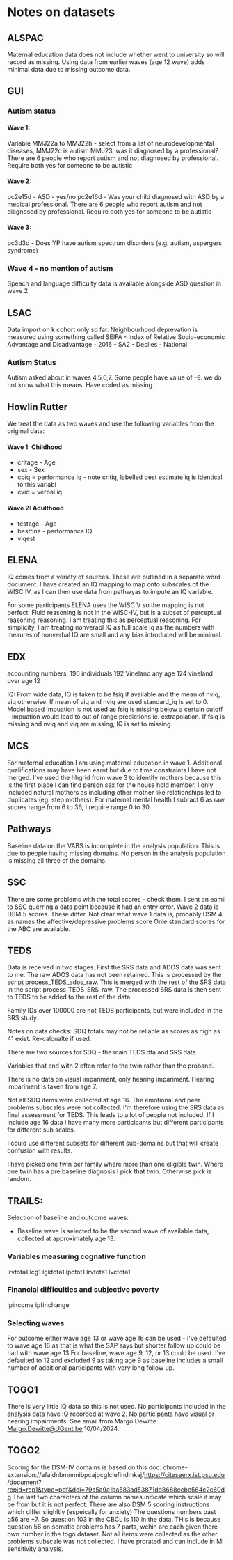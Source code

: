 # Notes on datasets

## ALSPAC

Maternal education data does not include whether went to university so will record as missing.
Using data from earlier waves (age 12 wave) adds minimal data due to missing outcome data. 

## GUI 

### Autism status

#### Wave 1: 
Variable MMJ22a to MMJ22h - select from a list of neurodevelopmental diseases, MMJ22c is autism 
MMJ23: was it diagnosed by a professional? There are 6 people who report autism and not diagnosed by professional. 
Require both yes for someone to be autistic

#### Wave 2: 
pc2e15d - ASD - yes/no
pc2e16d - Was your child diagnosed with ASD by a medical professional. 
There are 6 people who report autism and not diagnosed by professional. 
Require both yes for someone to be autistic

#### Wave 3: 
pc3d3d -  Does YP have autism spectrum disorders (e.g. autism, aspergers syndrome)

### Wave 4 - no mention of autism

Speach and language difficulty data is available alongside ASD question in wave 2

## LSAC
Data import on k cohort only so far.
Neighbourhood deprevation is measured using something called SEIFA - Index of Relative Socio-economic Advantage and Disadvantage - 2016 - SA2 - Deciles - National


### Autism Status
Autism asked about in waves 4,5,6,7. Some people have value of -9. we do not know what this means. Have coded as missing.

## Howlin Rutter
We treat the data as two waves and use the following variables from the original data:

#### Wave 1: Childhood
- critage - Age
- sex - Sex
- cpiq = performance iq - note critiq, labelled best estimate iq is identical to this variabl
- cviq = verbal iq

#### Wave 2: Adulthood
- testage - Age
- bestfina - performance IQ
- viqest


## ELENA
IQ comes from a veriety of sources. These are outlined in a separate word document. I have created an IQ mapping to map onto subscales of the WISC IV, as I can then use data from pathwyas to impute an IQ variable. 

For some participants ELENA uses the WISC V so the mapping is not perfect. Fluid reasoning is not in the WISC-IV, but is a subset of perceptual reasoning  reasoning. I am treating this as perceptual reasoning. For simplicity, I am treating nonverabl IQ as full scale iq as the numbers with meaures of nonverbal IQ are small and any bias introduced will be minimal.



## EDX
accounting numbers:
196 individuals
192 Vineland any age
124 vineland over age 12

IQ: From wide data, IQ is taken to be fsiq if available and the mean of nviq, viq otherwise. If mean of viq and nviq are used standard_iq is set to 0. Model based impuation is not used as fsiq is missing below a certain cutoff - impuation would lead to out of range predictions ie. extrapolation. If fsiq is missing and nviq and viq are missing, IQ is set to missing.

## MCS
For maternal education I am using maternal education in wave 1. Additional qualifications may have been earnt but due to time constraints I have not merged. I've used the hhgrid from wave 3 to identify mothers because this is the first place I can find person sex for the house hold member. I only included natural mothers as including other mother like relationships led to duplicates (eg. step mothers).
For maternal mental health I subract 6 as raw scores range from 6 to 36, I require range 0 to 30

## Pathways
Baseline data on the VABS is incomplete in the analysis population. This is due to people having missing domains. No person in the analysis population is missing all three of the domains.

## SSC
There are some problems with the total scores - check them. I sent an eamil to SSC querring a data point because it had an entry error.
Wave 2 data is DSM 5 scores. These differ. Not clear what wave 1 data is, probably DSM 4 as names the affective/depressive problems score 
Onle standard scores for the ABC are available.


## TEDS
Data is received in two stages. First the SRS data and ADOS data was sent to me. The raw ADOS data has not been retained. This is processed by the script process_TEDS_ados_raw. This is merged with the rest of the SRS data in the script process_TEDS_SRS_raw. The processed SRS data is then sent to TEDS to be added to the rest of the data. 

Family IDs over 100000 are not TEDS participants, but were included in the SRS study.

Notes on data checks: SDQ totals may not be reliable as scores as high as 41 exist. Re-calcualte if used.

There are two sources for SDQ - the main TEDS dta and SRS data

Variables that end with 2 often refer to the twin rather than the proband.

There is no data on visual impariment, only hearing impariment. Hearing impariment is taken from age 7.

Not all SDQ items were collected at age 16. The emotional and peer problems subscales were not collected. I'm therefore using the SRS data as final assessment for TEDS. This leads to a lot of people not included. If I include age 16 data I have many more participants but different participants for different sub scales.

I could use different subsets for different sub-domains but that will create confusion with results. 


I have picked one twin per family where more than one eligible twin. Where one twin has a pre baseline diagnosis I pick that twin. Otherwise pick is random. 

## TRAILS:
Selection of baseline and outcome waves:

- Baseline wave is selected to be the second wave of available data, collected at approximately age 13.

### Variables measuring cognative function
lrvtota1 lcg1 lgktota1 lpctot1 lrvtota1 lvctota1

### Financial difficulties and subjective poverty
ipincome ipfinchange 

### Selecting waves
For outcome either wave age 13 or wave age 16 can be used - I've defaulted to wave age 16 as that is what the SAP says but shorter follow up could be had with wave age 13
For baseline, wave age 9, 12, or 13 could be used. I've defaulted to 12 and excluded 9 as taking age 9 as baseline includes a small number of additional participants with very long follow up.

## TOGO1
There is very little IQ data so this is not used. No participants included in the analysis data have IQ recorded at wave 2. 
No participants have visual or hearing impairments. See email from Margo Dewitte <Margo.Dewitte@UGent.be> 10/04/2024.

## TOGO2
Scoring for the DSM-IV domains is based on this doc: chrome-extension://efaidnbmnnnibpcajpcglclefindmkaj/https://citeseerx.ist.psu.edu/document?repid=rep1&type=pdf&doi=79a5a9a1ba583ad53871dd8688ccbe564c2c60db
The last two characters of the column names indicate which scale it may be from but it is not perfect.
There are also DSM 5 scoring instructions which differ slighltly (espeically for anxiety)
The questions numbers past q56 are +7. So question 103 in the CBCL is 110 in the data. THis is because question 56 on somatic problems has 7 parts, wchih are each given there own number in the togo dataset.
Not all items were collected as the other problems subscale was not collected. I have prorated and can include in MI sensitivity analysis.
